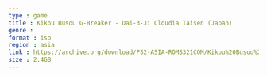 ```yaml
---
type : game
title : Kikou Busou G-Breaker - Dai-3-Ji Cloudia Taisen (Japan)
genre : 
format : iso
region : asia
link : https://archive.org/download/PS2-ASIA-ROMS321COM/Kikou%20Busou%20G-Breaker%20-%20Dai-3-Ji%20Cloudia%20Taisen%20%28Japan%29.7z
size : 2.4GB
---
```

